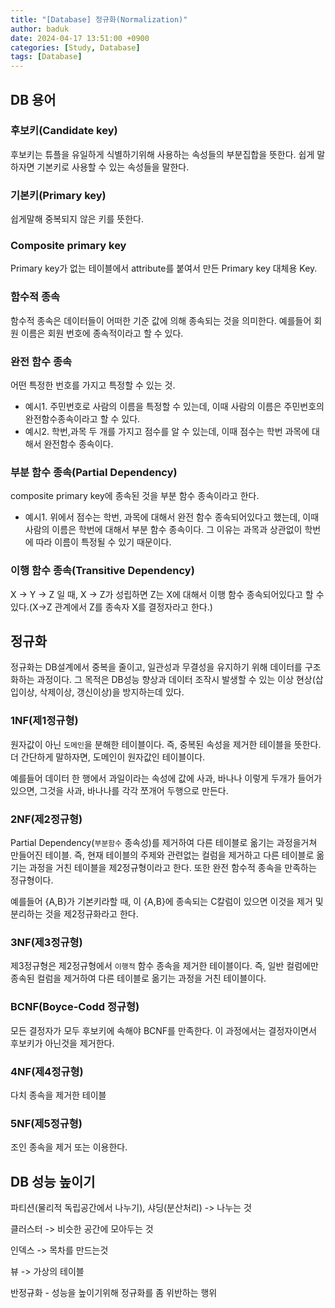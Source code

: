 ```yaml
---
title: "[Database] 정규화(Normalization)"
author: baduk
date: 2024-04-17 13:51:00 +0900
categories: [Study, Database]
tags: [Database]
---
```

## DB 용어
### 후보키(Candidate key)
후보키는 튜플을 유일하게 식별하기위해 사용하는 속성들의 부분집합을 뜻한다. 쉽게 말하자면 기본키로 사용할 수 있는 속성들을 말한다.

### 기본키(Primary key)
쉽게말해 중복되지 않은 키를 뜻한다.

### Composite primary key
Primary key가 없는 테이블에서 attribute를 붙여서 만든 Primary key 대체용 Key.

### 함수적 종속
함수적 종속은 데이터들이 어떠한 기준 값에 의해 종속되는 것을 의미한다. 예를들어 회원 이름은 회원 번호에 종속적이라고 할 수 있다.


### 완전 함수 종속
어떤 특정한 번호를 가지고 특정할 수 있는 것. 

- 예시1. 주민번호로 사람의 이름을 특정할 수 있는데, 이때 사람의 이름은 주민번호의 완전함수종속이라고 할 수 있다.
- 예시2. 학번,과목 두 개를 가지고 점수를 알 수 있는데, 이때 점수는 학번 과목에 대해서 완전함수 종속이다.

### 부분 함수 종속(Partial Dependency)
composite primary key에 종속된 것을 부분 함수 종속이라고 한다.

- 예시1. 위에서 점수는 학번, 과목에 대해서 완전 함수 종속되어있다고 했는데, 이때 사람의 이름은 학번에 대해서 부분 함수 종속이다. 그 이유는 과목과 상관없이 학번에 따라 이름이 특정될 수 있기 때문이다.

### 이행 함수 종속(Transitive Dependency)
X -> Y -> Z 일 때, X -> Z가 성립하면 Z는 X에 대해서 이행 함수 종속되어있다고 할 수 있다.(X->Z 관계에서 Z를 종속자 X를 결정자라고 한다.)

## 정규화
정규화는 DB설계에서 중복을 줄이고, 일관성과 무결성을 유지하기 위해 데이터를 구조화하는 과정이다. 그 목적은 DB성능 향상과 데이터 조작시 발생할 수 있는 이상 현상(삽입이상, 삭제이상, 갱신이상)을 방지하는데 있다.

### 1NF(제1정규형)
원자값이 아닌 `도메인`을 분해한 테이블이다. 즉,  중복된 속성을 제거한 테이블을 뜻한다. 더 간단하게 말하자면, 도메인이 원자값인 테이블이다.

예를들어 데이터 한 행에서 과일이라는 속성에 값에 사과, 바나나 이렇게 두개가 들어가 있으면, 그것을 사과, 바나나를 각각 쪼개어 두행으로 만든다.

### 2NF(제2정규형)
Partial Dependency(`부분함수` 종속성)를 제거하여 다른 테이블로 옮기는 과정을거쳐 만들어진 테이블. 즉, 현재 테이블의 주제와 관련없는 컬럼을 제거하고 다른 테이블로 옮기는 과정을 거친 테이블을 제2정규형이라고 한다. 또한 완전 함수적 종속을 만족하는 정규형이다.

예를들어 {A,B}가 기본키라할 때, 이 {A,B}에 종속되는 C칼럼이 있으면 이것을 제거 및 분리하는 것을 제2정규화라고 한다.

### 3NF(제3정규형)
제3정규형은 제2정규형에서 `이행적` 함수 종속을 제거한 테이블이다. 즉, 일반 컬럼에만 종속된 컬럼을 제거하여 다른 테이블로 옮기는 과정을 거친 테이블이다.

### BCNF(Boyce-Codd 정규형)
모든 결정자가 모두 후보키에 속해야 BCNF를 만족한다.  이 과정에서는 결정자이면서 후보키가 아닌것을 제거한다.

### 4NF(제4정규형)
다치 종속을 제거한 테이블

### 5NF(제5정규형)
조인 종속을 제거 또는 이용한다.


## DB 성능 높이기
파티션(물리적 독립공간에서 나누기), 샤딩(분산처리) -> 나누는 것

클러스터 -> 비슷한 공간에 모아두는 것

인덱스 -> 목차를 만드는것

뷰 -> 가상의 테이블

반정규화 - 성능을 높이기위해 정규화를 좀 위반하는 행위